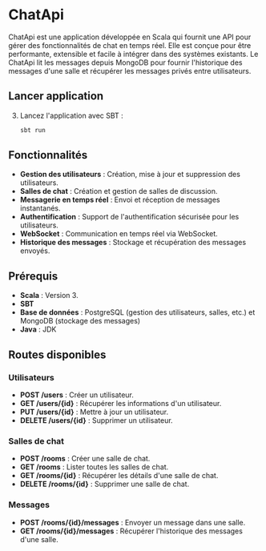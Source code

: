 # ChatApi

ChatApi est une application développée en Scala qui fournit une API pour gérer des fonctionnalités de chat en temps réel. Elle est conçue pour être performante, extensible et facile à intégrer dans des systèmes existants.
Le ChatApi lit les messages depuis MongoDB pour fournir l'historique des messages d'une salle et récupérer les messages privés entre utilisateurs.

## Lancer application

3. Lancez l'application avec SBT :
   ```bash
   sbt run
   ```

## Fonctionnalités

- **Gestion des utilisateurs** : Création, mise à jour et suppression des utilisateurs.
- **Salles de chat** : Création et gestion de salles de discussion.
- **Messagerie en temps réel** : Envoi et réception de messages instantanés.
- **Authentification** : Support de l'authentification sécurisée pour les utilisateurs.
- **WebSocket** : Communication en temps réel via WebSocket.
- **Historique des messages** : Stockage et récupération des messages envoyés.

## Prérequis

- **Scala** : Version 3.
- **SBT**
- **Base de données** : PostgreSQL (gestion des utilisateurs, salles, etc.) et MongoDB (stockage des messages)
- **Java** : JDK

## Routes disponibles

### Utilisateurs

- **POST /users** : Créer un utilisateur.
- **GET /users/{id}** : Récupérer les informations d'un utilisateur.
- **PUT /users/{id}** : Mettre à jour un utilisateur.
- **DELETE /users/{id}** : Supprimer un utilisateur.

### Salles de chat

- **POST /rooms** : Créer une salle de chat.
- **GET /rooms** : Lister toutes les salles de chat.
- **GET /rooms/{id}** : Récupérer les détails d'une salle de chat.
- **DELETE /rooms/{id}** : Supprimer une salle de chat.

### Messages

- **POST /rooms/{id}/messages** : Envoyer un message dans une salle.
- **GET /rooms/{id}/messages** : Récupérer l'historique des messages d'une salle.

